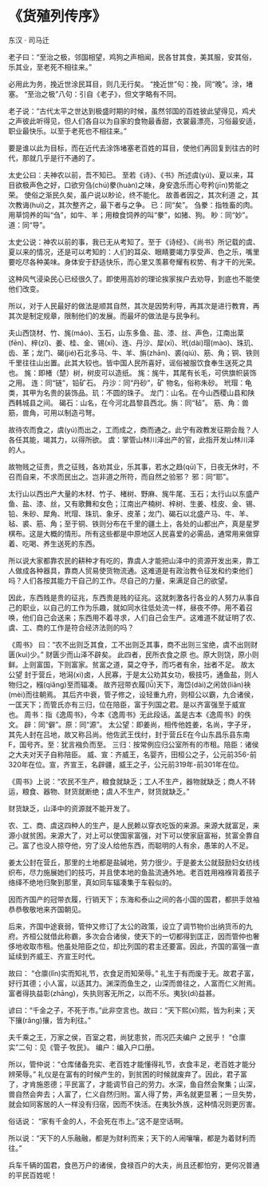 # 《货殖列传序》

<span class="r">东汉 · 司马迁

<link href="../../css/style.css" rel="stylesheet" type="text/css" />

<div class="p">

老子曰：“至治之极，邻国相望，鸡狗之声相闻，民各甘其食，美其服，安其俗，乐其业，至老死不相往来。”

必用此为务，挽近世涂民耳目，则几无行矣。
<span class="comment">
“挽近世”句：挽，同“晚”。涂，堵塞。
“至治之极”八句：引自《老子》，但文字略有不同。
</span>


<div class="translation">

老子说：“古代太平之世达到极盛时期的时候，虽然邻国的百姓彼此望得见，鸡犬之声彼此听得见，但人们各自以为自家的食物最香甜，衣裳最漂亮，习俗最安适，职业最快乐。以至于老死也不相往来。”

要是谁以此为目标，而在近代去涂饰堵塞老百姓的耳目，使他们再回复到往古的时代，那就几乎是行不通的了。

</div>

太史公曰：夫神农以前，吾不知已。
至若《诗》、《书》所述虞(yú)、夏以来，耳目欲极声色之好，口欲穷刍(chú)豢(huàn)之味，身安逸乐而心夸矜(jīn)势能之荣。
使俗之渐民久矣，虽户说以眇论，终不能化。
故善者因之，其次利道 之，其次教诲(huì)之，其次整齐之，最下者与之争。
<span class="comment">
已：同“矣”。
刍豢：指牲畜的肉。用草饲养的叫“刍”，如牛、羊；用粮食饲养的叫“豢”，如猪、狗。
眇：同“妙”。
道：同“导”。
</span>

<div class="translation">

太史公说：神农以前的事，我已无从考知了。至于《诗经》、《尚书》所记载的虞、夏以来的情况，还是可以考知的：人们的耳朵、眼睛要竭力享受声、色之乐，嘴里要吃尽各种美味。身体安于舒适快乐，而心里又羡慕夸耀有权势、有才干的光荣。

这种风气浸染民心已经很久了。即使用高妙的理论挨家挨户去劝导，到底也不能使他们改变。

所以，对于人民最好的做法是顺其自然，其次是因势利导，再其次是进行教育，再其次是制定规章，限制他们的发展。而最坏的做法是与民争利。

</div>

夫山西饶材、竹、旄(máo)、玉石，山东多鱼、盐、漆、丝、声色，江南出棻(fēn)、梓(zǐ)、姜、桂、金、锡(xī)、连、丹沙、犀(xī)、玳(dài)瑁(mào)、珠玑、齿、革；龙门、碣(jié)石北多马、牛、羊、旃(zhān)、裘(qiú)、筋、角；铜、铁则千里往往山出置。此其大较也。皆中国人民所喜好，谣俗被服饮食奉生送死之具也。
<span class="comment">
旄：即楮（楚）树，树皮可以造纸。
旄：旄牛，其尾有长毛，可供旗帜装饰之用。
连：同“链”，铅矿石。
丹沙：同“丹砂”，矿 物名，俗称朱砂。
玳瑁：龟类，其甲为名贵的装饰品。玑：不圆的珠子。
龙门：山名。在今山西稷山县和陕西韩城县之间。
碣石：山名，在今河北昌黎县西北。旃：同“毡”。
筋、角：兽筋，兽角，可用以制造弓弩。
</span>

故待农而食之，虞(yú)而出之，工而成之，商而通之。此宁有政教发征期会哉？人各任其能，竭其力，以得所欲。
<span class="comment">
虞：掌管山林川泽出产的官，此指开发山林川泽的人。

故物贱之征贵，贵之征贱，各劝其业，乐其事，若水之趋(qū)下，日夜无休时，不召而自来，不求而民出之。岂非道之所符，而自然之验邪？
<span class="comment">
邪：同“耶”。
</span>

<div class="translation">

太行山以西出产大量的木材、竹子、楮树、野麻、旄牛尾、玉石；太行山以东盛产鱼、盐、漆、丝，又有歌舞和女色；江南出产楠树、梓树、生姜、桂皮、金、锡、铅、朱砂、犀角、玳瑁、珠玑、象牙、皮革；龙门、碣石以北盛产马、牛、羊、毡、裘、筋、角；至于铜、铁则分布在千里的疆土上，各处的山都出产，真是星罗棋布。这是大概的情形。所有这些都是中原地区人民喜爱的必需品，通常用来做穿着、吃喝、养生送死的东西。

所以说大家都靠农民的耕种才有吃的，靠虞人才能把山泽中的资源开发出来，靠工人做成各种器具，靠商人贸易使货物流通。这难道是有政治教令征发和约束他们吗？人们各按其能力干自己的工作。尽自己的力量，来满足自己的欲望。

因此，东西贱是贵的征兆，东西贵是贱的征兆。这就刺激各行各业的人努力从事自己的职业，以自己的工作为乐趣，就如同水往低处流一样，昼夜不停。用不着召唤，他们自己会送来；东西用不着寻求，人们自己会生产。这难道不就证明了农、虞、工、商的工作是符合经济法则的吗？

</div>

《周书》 曰：“农不出则乏其食，工不出则乏其事，商不出则三宝绝，虞不出则财匮(kuì)少。”
财匮少而山泽不辟矣。
此四者，民所衣食之原 也。原大则饶，原小则鲜。上则富国，下则富家。贫富之道，莫之夺予，而巧者有余，拙者不足。
故太公望 封于营丘，地潟(xì)卤，人民寡，于是太公劝其女功，极技巧，通鱼盐，则人物归之，繦(qiǎng)至而辐凑。
故齐冠带衣履(lǚ)天下，海岱(dài)之闲敛(liǎn)袂(mèi)而往朝焉。
其后齐中衰，管子修之，设轻重九府，则桓公以霸，九合诸侯，一匡天下；而管氏亦有三归，位在陪臣，富于列国之君。是以齐富强至于威宣 也。
<span class="comment">
周书：指《逸周书》，今本《逸周书》无此段话。盖是古本《逸周书》的佚文。
辟：同“僻”。原：同“源”。
太公望：即姜尚，相传他姓姜，名尚，字子牙，其先人封在吕地，故又称吕尚。他佐武王伐纣，封于营丘E在今山东昌乐县东南F，国号齐。至：犹言襁负而至。
三归：按常例应归公室所有的市租。陪臣：诸侯之大夫对天子自称陪臣。
威、宣：齐威王，名婴齐，田桓公之子，公元前356-前320年在位。宣，齐宣王，名辟疆，威王之子，公元前319年-前301年在位。
</span>

<div class="translation">

《周书》上说：“农民不生产，粮食就缺乏；工人不生产，器物就缺乏；商人不转运，粮食、器物、财货就断绝；虞人不生产，财货就缺乏。”

财货缺乏，山泽中的资源就不能开发了。

农、工、商、虞这四种人的生产，是人民赖以穿衣吃饭的来源。来源大就富足，来源小就贫困。来源大了，对上可以使国家富强，对下可以使家庭富裕，贫富全靠自己。富了也没人掠夺他，穷了没人给他东西，而聪明的人有余，愚笨的人不足。

姜太公封在营丘，那里的土地都是盐碱地，劳力很少。于是姜太公就鼓励妇女纺线织布，尽力施展她们的技巧，并且使本地的鱼盐流通外地。老百姓用襁褓背着孩子络绎不绝地归聚到那里，真如同车辐凑集于车毂似的。

因而齐国产的冠带衣履，行销天下；东海和泰山之间的各小国的国君，都拱手敛袖恭恭敬敬地来齐国朝见。

后来，齐国中途衰弱，管仲又修订了太公的政策，设立了调节物价出纳货币的九府。齐桓公就借此称霸，多次会合诸侯，使天下的一切都得到匡正，因而管仲也奢侈地收取市租。他虽处陪臣之位，却比列国的君主还要富。因此，齐国的富强一直延续到齐威王、齐宣王时代。

</div>

故曰： “仓廪(lǐn)实而知礼节，衣食足而知荣辱。” 礼生于有而废于无。故君子富，好行其德；小人富，以适其力。渊深而鱼生之，山深而兽往之，人富而仁义附焉。富者得执益彰(zhāng)，失执则客无所之，以而不乐。夷狄(dí)益甚。

谚曰：“千金之子，不死于市。”此非空言也。故曰：“天下熙(xī)熙，皆为利来；天下攘(rǎng)攘，皆为利往。”

夫千乘之王，万家之侯，百室之君，尚犹患贫，而况匹夫编户 之民乎！
<span class="comment">
“仓廪实”二句：见《管子·牧民》。
编户：编入户口册。
</span>

<div class="translation">

所以，管仲说：“仓库储备充实、老百姓才能懂得礼节，衣食丰足，老百姓才能分辨荣辱。” 礼仪是在富有的时候产生的，到贫困的时候就废弃了。因此，君子富了，才肯施恩德；平民富了，才能调节自己的劳力。水深，鱼自然会聚集；山深，兽自然会奔去；人富了，仁义自然归附。富人得了势，声名就更显著；一旦失势，就会如同客居的人一样没有归宿，因而不快活。在夷狄外族，这种情况则更厉害。

俗话说： “家有千金的人，不会死在市上。”这不是空话啊。

所以说：“天下的人乐融融，都是为财利而来；天下的人闹嚷嚷，都是为着财利而往。”

兵车千辆的国君，食邑万户的诸侯，食禄百户的大夫，尚且还都怕穷，更何况普通的平民百姓呢！

</div>
